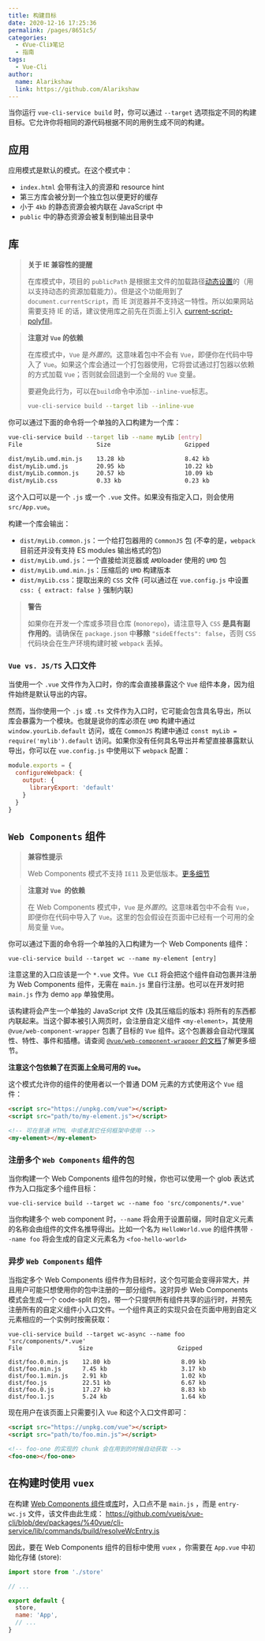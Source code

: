 ```yaml
---
title: 构建目标
date: 2020-12-16 17:25:36
permalink: /pages/8651c5/
categories:
  - 《Vue-Cli》笔记
  - 指南
tags: 
  - Vue-Cli
author: 
  name: Alarikshaw
  link: https://github.com/Alarikshaw
---
```


当你运行 `vue-cli-service build` 时，你可以通过 `--target` 选项指定不同的构建目标。它允许你将相同的源代码根据不同的用例生成不同的构建。

## 应用

应用模式是默认的模式。在这个模式中：

- `index.html` 会带有注入的资源和 resource hint
- 第三方库会被分到一个独立包以便更好的缓存
- 小于 `4kb` 的静态资源会被内联在 JavaScript 中
- `public` 中的静态资源会被复制到输出目录中

## 库

> **关于 IE 兼容性的提醒**
>
> 在库模式中，项目的 `publicPath` 是根据主文件的加载路径[动态设置](https://github.com/vuejs/vue-cli/blob/dev/packages/@vue/cli-service/lib/commands/build/setPublicPath.js)的（用以支持动态的资源加载能力）。但是这个功能用到了 `document.currentScript`，而 IE 浏览器并不支持这一特性。所以如果网站需要支持 IE 的话，建议使用库之前先在页面上引入 [current-script-polyfill](https://www.npmjs.com/package/current-script-polyfill)。

> **注意对 `Vue` 的依赖**
>
> 在库模式中，`Vue` 是*外置的*。这意味着包中不会有 `Vue`，即便你在代码中导入了 `Vue`。如果这个库会通过一个打包器使用，它将尝试通过打包器以依赖的方式加载 `Vue`；否则就会回退到一个全局的 `Vue` 变量。
>
> 要避免此行为，可以在`build`命令中添加`--inline-vue`标志。
>
> ```bash
> vue-cli-service build --target lib --inline-vue
> ```

你可以通过下面的命令将一个单独的入口构建为一个库：

```bash
vue-cli-service build --target lib --name myLib [entry]
File                     Size                     Gzipped

dist/myLib.umd.min.js    13.28 kb                 8.42 kb
dist/myLib.umd.js        20.95 kb                 10.22 kb
dist/myLib.common.js     20.57 kb                 10.09 kb
dist/myLib.css           0.33 kb                  0.23 kb
```

这个入口可以是一个 `.js` 或一个 `.vue` 文件。如果没有指定入口，则会使用 `src/App.vue`。

构建一个库会输出：

- `dist/myLib.common.js`：一个给打包器用的 `CommonJS` 包 (不幸的是，`webpack` 目前还并没有支持 ES modules 输出格式的包)
- `dist/myLib.umd.js`：一个直接给浏览器或 `AMD`loader 使用的 `UMD` 包
- `dist/myLib.umd.min.js`：压缩后的 `UMD` 构建版本
- `dist/myLib.css`：提取出来的 `CSS` 文件 (可以通过在 `vue.config.js` 中设置 `css: { extract: false }` 强制内联)

> **警告**
>
> 如果你在开发一个库或多项目仓库 (`monorepo`)，请注意导入 `CSS` **是具有副作用的**。请确保在 `package.json` 中**移除** `"sideEffects": false`，否则 `CSS` 代码块会在生产环境构建时被 `webpack` 丢掉。

### `Vue vs. JS/TS` 入口文件

当使用一个 `.vue` 文件作为入口时，你的库会直接暴露这个 `Vue` 组件本身，因为组件始终是默认导出的内容。

然而，当你使用一个 `.js` 或 `.ts` 文件作为入口时，它可能会包含具名导出，所以库会暴露为一个模块。也就是说你的库必须在 `UMD` 构建中通过 `window.yourLib.default` 访问，或在 `CommonJS` 构建中通过 `const myLib = require('mylib').default` 访问。如果你没有任何具名导出并希望直接暴露默认导出，你可以在 `vue.config.js` 中使用以下 `webpack` 配置：

```js
module.exports = {
  configureWebpack: {
    output: {
      libraryExport: 'default'
    }
  }
}
```

## `Web Components` 组件

> **兼容性提示**
>
> Web Components 模式不支持 `IE11` 及更低版本。[更多细节](https://github.com/vuejs/vue-docs-zh-cn/blob/master/vue-web-component-wrapper/README.md#兼容性)

> **注意对 `Vue `的依赖**
>
> 在 Web Components 模式中，`Vue` 是*外置的*。这意味着包中不会有 `Vue`，即便你在代码中导入了 `Vue`。这里的包会假设在页面中已经有一个可用的全局变量 `Vue`。

你可以通过下面的命令将一个单独的入口构建为一个 Web Components 组件：

```text
vue-cli-service build --target wc --name my-element [entry]
```

注意这里的入口应该是一个 `*.vue` 文件。`Vue CLI` 将会把这个组件自动包裹并注册为 Web Components 组件，无需在 `main.js` 里自行注册。也可以在开发时把 `main.js` 作为 demo `app` 单独使用。

该构建将会产生一个单独的 JavaScript 文件 (及其压缩后的版本) 将所有的东西都内联起来。当这个脚本被引入网页时，会注册自定义组件 `<my-element>`，其使用 `@vue/web-component-wrapper` 包裹了目标的 `Vue` 组件。这个包裹器会自动代理属性、特性、事件和插槽。请查阅 [`@vue/web-component-wrapper` 的文档](https://github.com/vuejs/vue-docs-zh-cn/blob/master/vue-web-component-wrapper/README.md)了解更多细节。

**注意这个包依赖了在页面上全局可用的 `Vue`。**

这个模式允许你的组件的使用者以一个普通 DOM 元素的方式使用这个 `Vue` 组件：

```html
<script src="https://unpkg.com/vue"></script>
<script src="path/to/my-element.js"></script>

<!-- 可在普通 HTML 中或者其它任何框架中使用 -->
<my-element></my-element>
```

### 注册多个 `Web Components` 组件的包

当你构建一个 Web Components 组件包的时候，你也可以使用一个 glob 表达式作为入口指定多个组件目标：

```text
vue-cli-service build --target wc --name foo 'src/components/*.vue'
```

当你构建多个 web component 时，`--name` 将会用于设置前缀，同时自定义元素的名称会由组件的文件名推导得出。比如一个名为 `HelloWorld.vue` 的组件携带 `--name foo` 将会生成的自定义元素名为 `<foo-hello-world>`

### 异步 `Web Components` 组件

当指定多个 Web Components 组件作为目标时，这个包可能会变得非常大，并且用户可能只想使用你的包中注册的一部分组件。这时异步 Web Components 模式会生成一个 code-split 的包，带一个只提供所有组件共享的运行时，并预先注册所有的自定义组件小入口文件。一个组件真正的实现只会在页面中用到自定义元素相应的一个实例时按需获取：

```text
vue-cli-service build --target wc-async --name foo 'src/components/*.vue'
File                Size                        Gzipped

dist/foo.0.min.js    12.80 kb                    8.09 kb
dist/foo.min.js      7.45 kb                     3.17 kb
dist/foo.1.min.js    2.91 kb                     1.02 kb
dist/foo.js          22.51 kb                    6.67 kb
dist/foo.0.js        17.27 kb                    8.83 kb
dist/foo.1.js        5.24 kb                     1.64 kb
```

现在用户在该页面上只需要引入 `Vue` 和这个入口文件即可：

```html
<script src="https://unpkg.com/vue"></script>
<script src="path/to/foo.min.js"></script>

<!-- foo-one 的实现的 chunk 会在用到的时候自动获取 -->
<foo-one></foo-one>
```

## 在构建时使用 `vuex`

在构建 [Web Components 组件](https://cli.vuejs.org/zh/guide/build-targets.html#web-components-组件)或[库](https://cli.vuejs.org/zh/guide/build-targets.html#库)时，入口点不是 `main.js` ，而是 `entry-wc.js` 文件，该文件由此生成： https://github.com/vuejs/vue-cli/blob/dev/packages/%40vue/cli-service/lib/commands/build/resolveWcEntry.js

因此，要在 Web Components 组件的目标中使用 `vuex` ，你需要在 `App.vue` 中初始化存储 (store):

```js
import store from './store'

// ...

export default {
  store,
  name: 'App',
  // ...
}
```